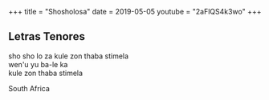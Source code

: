 +++
title = "Shosholosa"
date = 2019-05-05
youtube = "2aFlQS4k3wo"
+++

## Letras Tenores 
sho sho lo za kule zon thaba stimela    
wen'u yu ba-le ka   
kule zon thaba stimela 




South Africa